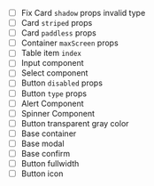 - [ ] Fix Card `shadow` props invalid type
- [ ] Card `striped` props
- [ ] Card `paddless` props
- [ ] Container `maxScreen` props
- [ ] Table item `index` 
- [ ] Input component
- [ ] Select component
- [ ] Button `disabled` props
- [ ] Button `type` props
- [ ] Alert Component
- [ ] Spinner Component
- [ ] Button transparent gray color
- [ ] Base container
- [ ] Base modal
- [ ] Base confirm
- [ ] Button fullwidth
- [ ] Button icon